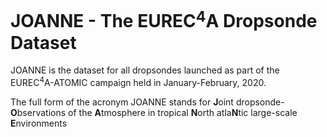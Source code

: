 # JOANNE - The EUREC$^{4}$A Dropsonde Dataset

JOANNE is the dataset for all dropsondes launched as part of the EUREC$^{4}$A-ATOMIC campaign held in January-February, 2020.

The full form of the acronym JOANNE stands for **J**oint dropsonde-**O**bservations of the **A**tmosphere in tropical **N**orth atla**N**tic large-scale **E**nvironments